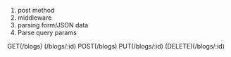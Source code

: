 1. post method
2. middleware
4. parsing form/JSON data
5. Parse query params

GET(/blogs) (/blogs/:id)
POST(/blogs)
PUT(/blogs/:id)
(DELETE)(/blogs/:id)